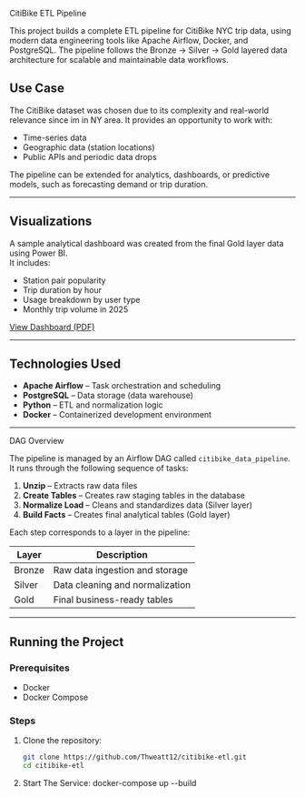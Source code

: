 CitiBike ETL Pipeline

This project builds a complete ETL pipeline for CitiBike NYC trip data, using modern data engineering tools like Apache Airflow, Docker, and PostgreSQL. The pipeline follows the Bronze → Silver → Gold layered data architecture for scalable and maintainable data workflows.


## Use Case

The CitiBike dataset was chosen due to its complexity and real-world relevance since im in NY area. It provides an opportunity to work with:
- Time-series data
- Geographic data (station locations)
- Public APIs and periodic data drops

The pipeline can be extended for analytics, dashboards, or predictive models, such as forecasting demand or trip duration.

---

## Visualizations

A sample analytical dashboard was created from the final Gold layer data using Power BI.  
It includes:

- Station pair popularity
- Trip duration by hour
- Usage breakdown by user type
- Monthly trip volume in 2025

[View Dashboard (PDF)](./assets/citibike_dashboard.pdf)




---

## Technologies Used

- **Apache Airflow** – Task orchestration and scheduling
- **PostgreSQL** – Data storage (data warehouse)
- **Python** – ETL and normalization logic
- **Docker** – Containerized development environment

---

 DAG Overview

The pipeline is managed by an Airflow DAG called `citibike_data_pipeline`. It runs through the following sequence of tasks:

1. **Unzip** – Extracts raw data files
2. **Create Tables** – Creates raw staging tables in the database
3. **Normalize Load** – Cleans and standardizes data (Silver layer)
4. **Build Facts** – Creates final analytical tables (Gold layer)

Each step corresponds to a layer in the pipeline:

| Layer   | Description |
|---------|-------------|
| Bronze  | Raw data ingestion and storage |
| Silver  | Data cleaning and normalization |
| Gold    | Final business-ready tables |

---

## Running the Project

### Prerequisites

- Docker
- Docker Compose

### Steps

1. Clone the repository:
   ```bash
   git clone https://github.com/Thweatt12/citibike-etl.git
   cd citibike-etl

2. Start The Service:
   docker-compose up --build

